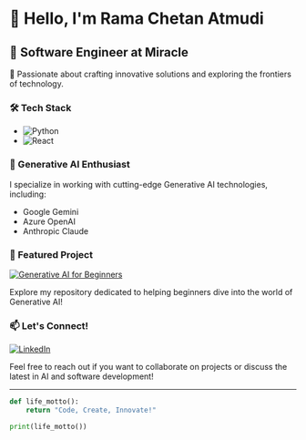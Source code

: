 # 👋 Hello, I'm Rama Chetan Atmudi

## 💼 Software Engineer at Miracle

🚀 Passionate about crafting innovative solutions and exploring the frontiers of technology.

### 🛠️ Tech Stack

- ![Python](https://img.shields.io/badge/-Python-3776AB?style=flat-square&logo=Python&logoColor=white)
- ![React](https://img.shields.io/badge/-React-61DAFB?style=flat-square&logo=react&logoColor=black)

### 🤖 Generative AI Enthusiast

I specialize in working with cutting-edge Generative AI technologies, including:

- Google Gemini
- Azure OpenAI
- Anthropic Claude

### 🌟 Featured Project

[![Generative AI for Beginners](https://img.shields.io/badge/-Generative%20AI%20for%20Beginners-181717?style=for-the-badge&logo=github)](https://github.com/Ramachetan/generative-ai-for-beginners)

Explore my repository dedicated to helping beginners dive into the world of Generative AI!

### 📫 Let's Connect!

[![LinkedIn](https://img.shields.io/badge/-LinkedIn-0077B5?style=for-the-badge&logo=linkedin&logoColor=white)](https://www.linkedin.com/in/rama-chetan/)

Feel free to reach out if you want to collaborate on projects or discuss the latest in AI and software development!

---

```python
def life_motto():
    return "Code, Create, Innovate!"

print(life_motto())
```
